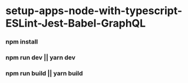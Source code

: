 # setup-apps-node-with-typescript-ESLint-Jest-Babel-GraphQL

### npm install

### npm run dev || yarn dev

### npm run build || yarn build
